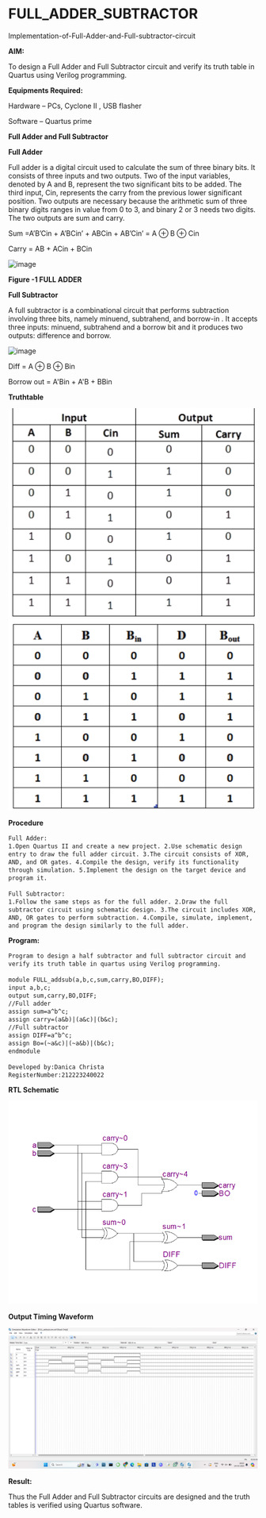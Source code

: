 # FULL_ADDER_SUBTRACTOR

Implementation-of-Full-Adder-and-Full-subtractor-circuit

**AIM:**

To design a Full Adder and Full Subtractor circuit and verify its truth table in Quartus using Verilog programming.

**Equipments Required:**

Hardware – PCs, Cyclone II , USB flasher

Software – Quartus prime

**Full Adder and Full Subtractor**

**Full Adder**

Full adder is a digital circuit used to calculate the sum of three binary bits. It consists of three inputs and two outputs. Two of the input variables, denoted by A and B, represent the two significant bits to be added. The third input, Cin, represents the carry from the previous lower significant position. Two outputs are necessary because the arithmetic sum of three binary digits ranges in value from 0 to 3, and binary 2 or 3 needs two digits. The two outputs are sum and carry.

Sum =A’B’Cin + A’BCin’ + ABCin + AB’Cin’ = A ⊕ B ⊕ Cin 

Carry = AB + ACin + BCin

![image](https://github.com/naavaneetha/FULL_ADDER_SUBTRACTOR/assets/154305477/0f30ba51-5ffb-4198-845f-18e054f675e7)

**Figure -1 FULL ADDER**

**Full Subtractor**

A full subtractor is a combinational circuit that performs subtraction involving three bits, namely minuend, subtrahend, and borrow-in . It accepts three inputs: minuend, subtrahend and a borrow bit and it produces two outputs: difference and borrow.

![image](https://github.com/naavaneetha/FULL_ADDER_SUBTRACTOR/assets/154305477/02b24f51-ab51-4304-9ad6-7b81ffc1ead5)

Diff = A ⊕ B ⊕ Bin 

Borrow out = A'Bin + A'B + BBin

**Truthtable**

![alt text](<Screenshot 2024-03-29 153931.png>)
![alt text](<Screenshot 2024-03-29 153848.png>)

**Procedure**
```
Full Adder:
1.Open Quartus II and create a new project. 2.Use schematic design entry to draw the full adder circuit. 3.The circuit consists of XOR, AND, and OR gates. 4.Compile the design, verify its functionality through simulation. 5.Implement the design on the target device and program it.

Full Subtractor:
1.Follow the same steps as for the full adder. 2.Draw the full subtractor circuit using schematic design. 3.The circuit includes XOR, AND, OR gates to perform subtraction. 4.Compile, simulate, implement, and program the design similarly to the full adder.
```

**Program:**
```
Program to design a half subtractor and full subtractor circuit and verify its truth table in quartus using Verilog programming.

module FULL_addsub(a,b,c,sum,carry,BO,DIFF);
input a,b,c;
output sum,carry,BO,DIFF;
//Full adder
assign sum=a^b^c;
assign carry=(a&b)|(a&c)|(b&c);
//Full subtractor
assign DIFF=a^b^c;
assign Bo=(~a&c)|(~a&b)|(b&c);
endmodule

Developed by:Danica Christa
RegisterNumber:212223240022
```
**RTL Schematic**

![alt text](<Screenshot 2024-03-19 090632.png>)

**Output Timing Waveform**

![alt text](<Screenshot 2024-03-19 090531.png>)

**Result:**

Thus the Full Adder and Full Subtractor circuits are designed and the truth tables is verified using Quartus software.



